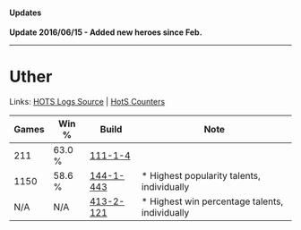 #### Updates

**Update 2016/06/15 - Added new heroes since Feb.**

***

# Uther

Links: [HOTS Logs Source](https://www.hotslogs.com/Sitewide/HeroDetails?Hero=Uther) | [HotS Counters](http://hotscounters.com/#/hero/Uther)

Games  | Win %  | Build     | Note
-----  | -----  | -----     | ----
211    | 63.0 % | [111-1-4](http://www.heroesfire.com/hots/talent-calculator/uther#R8A) | 
1150   | 58.6 % | [144-1-443](http://www.heroesfire.com/hots/talent-calculator/uther#hfKZ) | * Highest popularity talents, individually
N/A    | N/A    | [413-2-121](http://www.heroesfire.com/hots/talent-calculator/uther#rwEP) | * Highest win percentage talents, individually
